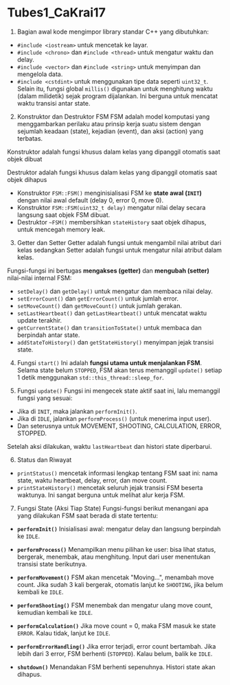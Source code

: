 ﻿# Tubes1_CaKrai17

1. Bagian awal kode mengimpor library standar C++ yang dibutuhkan:
* `#include <iostream>` untuk mencetak ke layar.
* `#include <chrono>` dan `#include <thread>` untuk mengatur waktu dan delay.
* `#include <vector>` dan `#include <string>` untuk menyimpan dan mengelola data.
* `#include <cstdint>` untuk menggunakan tipe data seperti `uint32_t`.
Selain itu, fungsi global `millis()` digunakan untuk menghitung waktu (dalam milidetik) sejak program dijalankan. Ini berguna untuk mencatat waktu transisi antar state.

2. Konstruktor dan Destruktor FSM
FSM adalah model komputasi yang menggambarkan perilaku atau prinsip kerja suatu sistem dengan sejumlah keadaan (state), kejadian (event), dan aksi (action) yang terbatas.

Konstruktor adalah fungsi khusus dalam kelas yang dipanggil otomatis saat objek dibuat

Destruktor adalah fungsi khusus dalam kelas yang dipanggil otomatis saat objek dihapus

* Konstruktor `FSM::FSM()` menginisialisasi FSM ke **state awal (`INIT`)** dengan nilai awal default (delay 0, error 0, move 0).
* Konstruktor `FSM::FSM(uint32_t delay)` mengatur nilai delay secara langsung saat objek FSM dibuat.
* Destruktor `~FSM()` membersihkan `stateHistory` saat objek dihapus, untuk mencegah memory leak.

3. Getter dan Setter
Getter adalah fungsi untuk mengambil nilai atribut dari kelas sedangkan Setter adalah fungsi untuk mengatur nilai atribut dalam kelas.

Fungsi-fungsi ini bertugas **mengakses (getter)** dan **mengubah (setter)** nilai-nilai internal FSM:

* `setDelay()` dan `getDelay()` untuk mengatur dan membaca nilai delay.
* `setErrorCount()` dan `getErrorCount()` untuk jumlah error.
* `setMoveCount()` dan `getMoveCount()` untuk jumlah gerakan.
* `setLastHeartbeat()` dan `getLastHeartbeat()` untuk mencatat waktu update terakhir.
* `getCurrentState()` dan `transitionToState()` untuk membaca dan berpindah antar state.
* `addStateToHistory()` dan `getStateHistory()` menyimpan jejak transisi state.

4. Fungsi `start()`
Ini adalah **fungsi utama untuk menjalankan FSM**. Selama state belum `STOPPED`, FSM akan terus memanggil `update()` setiap 1 detik menggunakan `std::this_thread::sleep_for`.

5. Fungsi `update()`
Fungsi ini mengecek state aktif saat ini, lalu memanggil fungsi yang sesuai:

* Jika di `INIT`, maka jalankan `performInit()`.
* Jika di `IDLE`, jalankan `performProcess()` (untuk menerima input user).
* Dan seterusnya untuk MOVEMENT, SHOOTING, CALCULATION, ERROR, STOPPED.

Setelah aksi dilakukan, waktu `lastHeartbeat` dan histori state diperbarui.

6. Status dan Riwayat
* `printStatus()` mencetak informasi lengkap tentang FSM saat ini: nama state, waktu heartbeat, delay, error, dan move count.
* `printStateHistory()` mencetak seluruh jejak transisi FSM beserta waktunya. Ini sangat berguna untuk melihat alur kerja FSM.


7. Fungsi State (Aksi Tiap State)
Fungsi-fungsi berikut menangani apa yang dilakukan FSM saat berada di state tertentu:

* **`performInit()`**
  Inisialisasi awal: mengatur delay dan langsung berpindah ke `IDLE`.

* **`performProcess()`**
  Menampilkan menu pilihan ke user: bisa lihat status, bergerak, menembak, atau menghitung. Input dari user menentukan transisi state berikutnya.

* **`performMovement()`**
  FSM akan mencetak "Moving...", menambah move count. Jika sudah 3 kali bergerak, otomatis lanjut ke `SHOOTING`, jika belum kembali ke `IDLE`.

* **`performShooting()`**
  FSM menembak dan mengatur ulang move count, kemudian kembali ke `IDLE`.

* **`performCalculation()`**
  Jika move count = 0, maka FSM masuk ke state `ERROR`. Kalau tidak, lanjut ke `IDLE`.

* **`performErrorHandling()`**
  Jika error terjadi, error count bertambah. Jika lebih dari 3 error, FSM berhenti (`STOPPED`). Kalau belum, balik ke `IDLE`.

* **`shutdown()`**
  Menandakan FSM berhenti sepenuhnya. Histori state akan dihapus.

